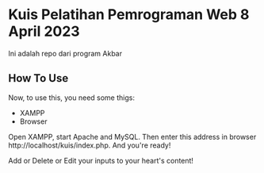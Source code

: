 # Kuis Pelatihan Pemrograman Web 8 April 2023
Ini adalah repo dari program Akbar

## How To Use
Now, to use this, you need some thigs:
* XAMPP
* Browser

Open XAMPP, start Apache and MySQL. Then enter this address in browser http://localhost/kuis/index.php. And you're ready!

Add or Delete or Edit your inputs to your heart's content!
